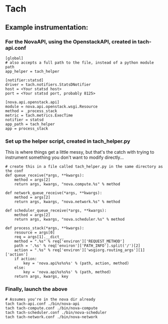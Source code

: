 # Tach

## Example instrumentation:

### For the NovaAPI, using the OpenstackAPI, created in tach-api.conf
    [global]
    # also accepts a full path to the file, instead of a python module path
    app_helper = tach_helper

    [notifier:statsd]
    driver = tach.notifiers.StatsDNotifier
    host = <Your statsd host>
    port = <Your statsd port, probably 8125>

    [nova.api.openstack.api]
    module = nova.api.openstack.wsgi.Resource
    method = _process_stack
    metric = tach.metrics.ExecTime
    notifier = statsd
    app_path = tach_helper
    app = process_stack

### Set up the helper script, created in tach_helper.py

This is where things get a little messy, but that's the catch with trying to instrument something you don't want to modify directly...

    # create this in a file called tach_helper.py in the same directory as the conf
    def queue_receive(*args, **kwargs):
        method = args[2]
        return args, kwargs, "nova.compute.%s" % method

    def network_queue_receive(*args, **kwargs):
        method = args[2]
        return args, kwargs, "nova.network.%s" % method

    def scheduler_queue_receive(*args, **kwargs):
        method = args[2]
        return args, kwargs, "nova.scheduler.%s" % method

    def process_stack(*args, **kwargs):
        resource = args[0]
        req = args[1].__dict__
        method = ".%s" % req['environ']['REQUEST_METHOD']
        path = '.%s' % req['environ']['PATH_INFO'].split('/')[2]
        action = ".%s" % req['environ']['wsgiorg.routing_args'][1]['action']
        if action:
            key = 'nova.api%s%s%s' % (path, action, method)
        else:
            key = 'nova.api%s%s%s' % (path, method)
        return args, kwargs, key

### Finally, launch the above

    # Assumes you're in the nova dir already
    tach tach-api.conf ./bin/nova-api
    tach tach-compute.conf ./bin/nova-compute
    tach tach-scheduler.conf ./bin/nova-scheduler
    tach tach-network.conf ./bin/nova-network

